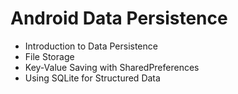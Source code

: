# Android Data Persistence
- Introduction to Data Persistence 
- File Storage 
- Key-Value Saving with SharedPreferences 
- Using SQLite for Structured Data 
